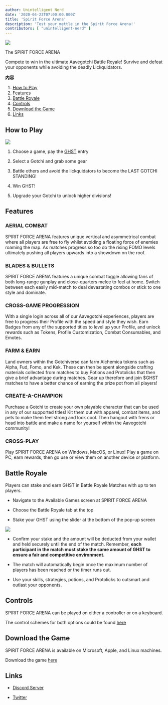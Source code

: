 ```yaml
---
author: Unintelligent Nerd
date: '2020-04-23T07:00:00.000Z'
title: 'Spirit Force Arena'
description: 'Test your mettle in the Spirit Force Arena!'
contributors: [ "unintelligent-nerd" ]
---
```


<div class="headerImageContainer">
<img class="headerImage" src="/spirit-force-arena/spirit-force-arena.jpg">
<p class="headerImageText">The SPIRIT FORCE ARENA</p>
</div>

Compete to win in the ultimate Aavegotchi Battle Royale! Survive and defeat your opponents while avoiding the deadly Lickquidators.

<div class="contentsBox">

**内容**

<ol>
<li><a href=#how-to-play>How to Play</a></li>
<li><a href=#features>Features</a></li>
<li><a href=#battle-royale>Battle Royale</a></li>
<li><a href=#controls>Controls</a></li>
<li><a href=#download-the-game>Download the Game</a></li>
<li><a href=#links>Links</a></li>
</ol>

</div>

## How to Play

<img class="bodyImage" src="/spirit-force-arena/sfa-how-to-play.png">

1. Choose a game, pay the [GHST](/ghst) entry

2. Select a Gotchi and grab some gear

3. Battle others and avoid the lickquidators to become the LAST GOTCHI STANDING!

4. Win GHST!

5. Upgrade your Gotchi to unlock higher divisions!

## Features

### AERIAL COMBAT

SPIRIT FORCE ARENA features unique vertical and asymmetrical combat where all players are free to fly whilst avoiding a floating force of enemies roaming the map. As matches progress so too do the rising FOMO levels ultimately pushing all players upwards into a showdown on the roof.

### BLADES & BULLETS

SPIRIT FORCE ARENA features a unique combat toggle allowing fans of both long-range gunplay and close-quarters melee to feel at home. Switch between each easily mid-match to deal devastating combos or stick to one style and dominate.

### CROSS-GAME PROGRESSION

With a single login across all of our Aavegotchi experiences, players are free to progress their Profile with the speed and style they wish. Earn Badges from any of the supported titles to level up your Profile, and unlock rewards such as Tokens, Profile Customization, Combat Consumables, and Emotes.

### FARM & EARN

Land owners within the Gotchiverse can farm Alchemica tokens such as Alpha, Fud, Fomo, and Kek. These can then be spent alongside crafting materials collected from matches to buy Potions and Protolicks that then give a brief advantage during matches. Gear up therefore and join $GHST matches to have a better chance of earning the prize pot from all players!

### CREATE-A-CHAMPION

Purchase a Gotchi to create your own playable character that can be used in any of our supported titles! Kit them out with apparel, combat items, and pets to make them feel strong and look cool. Then hangout with frens or head into battle and make a name for yourself within the Aavegotchi community!

### CROSS-PLAY

Play SPIRIT FORCE ARENA on Windows, MacOS, or Linux! Play a game on PC, earn rewards, then go use or view them on another device or platform.

## Battle Royale

Players can stake and earn GHST in Battle Royale Matches with up to ten players.

- Navigate to the Available Games screen at SPIRIT FORCE ARENA

- Choose the Battle Royale tab at the top

- Stake your GHST using the slider at the bottom of the pop-up screen

<img class="bodyImage" src="/spirit-force-arena/sfa-ghst-staking.png">

- Confirm your stake and the amount will be deducted from your wallet and held securely until the end of the match. Remember, **each participant in the match must stake the same amount of GHST to ensure a fair and competitive environment.**

- The match will automatically begin once the maximum number of players has been reached or the timer runs out.

- Use your skills, strategies, potions, and Protolicks to outsmart and outlast your opponents.

## Controls

SPIRIT FORCE ARENA can be played on either a controller or on a keyboard.

The control schemes for both options could be found [here](https://dapp.aavegotchi.com/games/spirit-force-arena)

## Download the Game

SPIRIT FORCE ARENA is available on Microsoft, Apple, and Linux machines.

Download the game [here](https://dapp.aavegotchi.com/games/spirit-force-arena)

## Links

- [Discord Server](https://discord.com/invite/ef8rkZm5Zp)

- [Twitter](https://twitter.com/spiritforcegg)